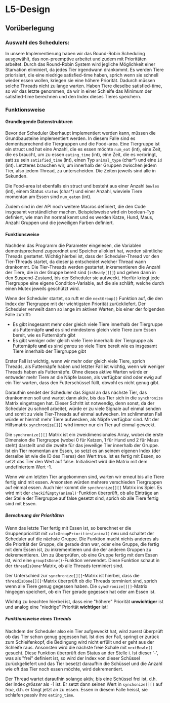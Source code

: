 # L5-Design

## Vorüberlegung

### Auswahl des Schedulers:
In unsere Implementierung haben wir das Round-Robin Scheduling ausgewählt, das non-preemptive arbeitet und zudem mit Prioritäten arbeitet. 
Durch das Round-Robin System wird jegliche Möglichkeit einer Starvation eliminiert, da jedes Tier irgendwann drankommt.
Es werden Tiere priorisiert, die eine niedrige satisfied-time haben, sprich wenn sie schnell wieder essen wollen, kriegen sie eine höhere Priorität. Dadurch müssen solche Threads nicht zu lange warten.
Haben Tiere dieselbe satisfied-time, so wir das letzte genommen, da wir in einer Schleife das Minimum der satisfied-time berechnen und den Index dieses Tieres speichern.

### Funktionsweise

#### Grundlegende Datenstrukturen

Bevor der Scheduler überhaupt implementiert werden kann, müssen die Grundbausteine implementiert werden.
In diesem Falle sind es dementsprechend die Tiergruppen und die Food-area.
Eine Tiergruppe ist ein struct und hat eine Anzahl, die es essen möchte `num_eat` (int), eine Zeit, die es braucht, um zu essen `eating_time` (int), eine Zeit, die es verbringt, satt zu sein `satisfied_time` (int), einen Typ `animal_type` (char*) und eine `id` (int). 
Letzteres brauchen wir, um innerhalb der Gruppen zwischen jedem Tier, also jedem Thread, zu unterscheiden. Die Zeiten jeweils sind alle in Sekunden.

Die Food-area ist ebenfalls ein struct und besteht aus einer Anzahl `bowles` (int), einem Status `status` (char*) und einer Anzahl, wieviele Tiere momentan am Essen sind `num_eaten` (int).

Zudem sind in der API noch weitere Macros definiert, die den Code insgesamt verständlicher machen. Beispielsweise wird ein boolean-Typ definiert, wie man ihn normal kennt und es werden Katze, Hund, Maus, Anzahl Gruppen und die jeweiligen Farben definiert.

#### Funktionsweise

Nachdem das Programm die Parameter eingelesen, die Variablen dementsprechend zugeordnet und Speicher allokiert hat, werden sämtliche Threads gestartet. 
Wichtig hierbei ist, dass der Scheduler-Thread vor den Tier-Threads startet, da dieser ja entscheidet welcher Thread wann drankommt. 
Die Tier-Threads werden gestartet, inkrementieren die Anzahl der Tiere, die in der Gruppe bereit sind (`isReady[][]`) und gehen dann in den Suspend-Zustand, bis der Scheduler sie aufweckt. 
Hierfür kriegt jede Tiergruppe eine eigene Condition-Variable, auf die sie schläft, welche durch einen Mutex jeweils geschützt wird.

Wenn der Scheduler startet, so ruft er die `nextGroup()` Funktion auf, die den Index der Tiergruppe mit der wichtigsten Priorität zurückliefert. Der Scheduler verweilt dann so lange im aktiven Warten, bis einer der folgenden Fälle zutrifft:
- Es gibt insgesamt mehr oder gleich viele Tiere innerhalb der Tiergruppe als Futternäpfe __und__ es sind mindestens gleich viele Tiere zum Essen bereit, wie es Futternäpfe gibt
- Es gibt weniger oder gleich viele Tiere innerhalb der Tiergruppe als Futternäpfe __und__ es sind _genau_ so viele Tiere bereit wie es insgesamt Tiere innerhalb der Tiergruppe gibt

Erster Fall ist wichtig, wenn wir mehr oder gleich viele Tiere, sprich Threads, als Futternäpfe haben und letzter Fall ist wichtig, wenn wir weniger Threads haben als Futternäpfe. 
Ohne dieses aktive Warten würde er entweder mehr Tiere an die Näpfe lassen, als verfügbar sind oder ewig auf ein Tier warten, dass den Futterschüssel füllt, obwohl es nicht genug gibt.

Daraufhin sendet der Scheduler das Signal an das nächste Tier, das drankommen soll und wartet dann aktiv, bis das Tier sich in die `synchronize` Matrix eingetragen hat. 
Dieser Schritt ist notwendig, denn sonst, da der Scheduler zu schnell arbeitet, würde er zu viele Signale auf einmal senden und somit zu viele Tier-Threads auf einmal aufwecken. 
Im schlimmsten Fall würde er hiermit mehr Tiere aufwecken, als Näpfe verfügbar sind. Mit der Hilfsmatrix `synchronize[][]` wird immer nur ein Tier auf einmal geweckt.

Die `synchronize[][]` Matrix ist ein zweidimensionales Array, wobei die erste Dimension die Tiergruppe (wobei 0 für Katzen, 1 für Hund und 2 für Maus steht) darstellt und die zweite für das jeweilige Tier innerhalb der Gruppe.
Ist ein Tier momentan am Essen, so setzt es an seinem eigenen Index (der derselbe ist wie die ID des Tieres) den Wert true. Ist es fertig mit Essen, so setzt das Tier den Wert auf false. Initialisiert wird die Matrix mit dem undefiniertem Wert -1.

Wenn wir am letzten Tier angekommen sind, warten wir erneut bis alle Tiere fertig sind mit essen. Ansonsten würden mehrere verschieden Tiergruppen auf einmal essen. Auch hier kommt die `synchronize[][]` Matrix ins Spiel. 
Es wird mit der `checkIfEmpty(animal)`-Funktion überprüft, ob alle Einträge an der Stelle der Tiergruppe auf false gesetzt sind, sprich ob alle Tiere fertig sind mit Essen.

##### Berechnung der Prioritäten

Wenn das letzte Tier fertig mit Essen ist, so berechnet er die Gruppenpriorität mit `calcGroupPriorities(animal)` neu und schaltet der Scheduler auf die nächste Gruppe. 
Die Funktion macht nichts anderes als die Priorität der Gruppe, die gerade dran war, oder eine Gruppe, die fertig mit dem Essen ist, zu inkrementieren und die der anderen Gruppen zu dekrementieren. 
Um zu überprüfen, ob eine Gruppe fertig mit dem Essen ist, wird eine `groupIsDone()`-Funktion verwendet. Diese Funktion schaut in der `threadIsDone`-Matrix, ob alle Threads terminiert sind.

Der Unterschied zur `synchronize[][]`-Matrix ist hierbei, dass die `threadIsDone[][]`-Matrix überprüft ob die Threads terminiert sind, sprich wenn alle Tiere genug gegessen haben. 
Die `synchronize[][]`-Matrix hingegen speichert, ob ein Tier gerade gegessen hat oder am Essen ist.

Wichtig zu beachten hierbei ist, dass eine "höhere" Priorität __unwichtiger__ ist und analog eine "niedrige" Priorität __wichtiger__ ist!

##### Funktionsweise eines Threads
Nachdem der Scheduler also ein Tier aufgeweckt hat, wird zuerst überprüft ob das Tier schon genug gegessen hat.
Ist dies der Fall, springt er zurück zum Schleifenkopf, die Bedingung wird nicht erfüllt und er geht aus der Schleife raus.
Ansonsten wird die nächste freie Schale mit `nextBowle()` gesucht. Diese Funktion überprüft den Status an der Stelle i. 
Ist dieser '-', was als "frei" definiert ist, so wird der Index von dieser Schüssel zurückgeliefert und das Tier besetzt daraufhin die Schüssel und die Anzahl wie oft das Tier noch essen möchte, wird dekrementiert.

Der Thread wartet daraufhin solange aktiv, bis eine Schüssel frei ist, d.h. der Index *grösser* als -1 ist.
Er setzt dann seinen Wert in `synchonize[][]` auf *true*, d.h. er fängt jetzt an zu essen. 
Essen in diesem Falle heisst, sie schlafen passiv ihre `eating_time`.
